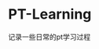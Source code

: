 





















































































# PT-Learning
记录一些日常的pt学习过程

